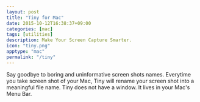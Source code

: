 ```yaml
---
layout: post
title: "Tiny for Mac"
date: 2015-10-12T16:38:37+09:00
categories: [mac]
tags: [utilities]
description: Make Your Screen Capture Smarter.
icon: "tiny.png"
apptype: "mac"
permalink: "/tiny"
---
```


Say goodbye to boring and uninformative screen shots names. Everytime you take screen shot of your Mac, Tiny will rename your screen shot into a meaningful file name. Tiny does not have a window. It lives in your Mac's Menu Bar.

